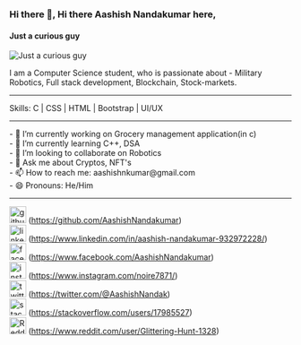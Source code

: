 ### Hi there 👋, Hi there Aashish Nandakumar here,
#### Just a curious guy
![Just a curious guy](https://cdn.vox-cdn.com/thumbor/kZDv012YLIWSameJ2Kfpr0Y-FBY=/0x0:1200x675/1200x675/filters:focal(857x517:1183x843)/cdn.vox-cdn.com/uploads/chorus_image/image/61035591/GettyImages_974852790_sized.0.jpg)

I am a Computer Science student, who is passionate about - Military Robotics, Full stack development, Blockchain, Stock-markets. 
<hr>
Skills:   C | CSS | HTML | Bootstrap | UI/UX
<hr>
- 🔭 I’m currently working on Grocery management application(in c)<br> 
- 🌱 I’m currently learning C++, DSA<br> 
- 👯 I’m looking to collaborate on Robotics<br> 
- 💬 Ask me about Cryptos, NFT's<br> 
- 📫 How to reach me: aashishnkumar@gmail.com<br> 
- 😄 Pronouns: He/Him<br> 
<hr>

<img src='https://github.githubassets.com/images/modules/logos_page/GitHub-Mark.png' alt='github'
    height='30'> (https://github.com/AashishNandakumar)
    <br>
<img src='https://i.pinimg.com/originals/ce/09/3c/ce093c7214ad357bb665cfd2f66a8b6b.png' alt='linkedin'
    height='30'> (https://www.linkedin.com/in/aashish-nandakumar-932972228/)
    <br>
<img src='https://1000logos.net/wp-content/uploads/2016/11/Facebook-logo.png' alt='facebook'
    height='30'> (https://www.facebook.com/AashishNandakumar)
    <br>
<img src='https://th.bing.com/th/id/OIP.JtmXSh_uyZBaTg1eXd-NtgHaHa?pid=ImgDet&rs=1' alt='instagram'
    height='30'> (https://www.instagram.com/noire7871/)
    <br>
<img src='https://www.1min30.com/logo/wp-content/uploads/2017/05/Twitter-logo.png' alt='twitter'
    height='30'> (https://twitter.com/@AashishNandak)
    <br>
<img src='https://logodix.com/logo/379409.png' alt='stackoverflow'
    height='30'> (https://stackoverflow.com/users/17985527)
    <br>
<img src='https://logodownload.org/wp-content/uploads/2018/02/reddit-logo-16.png' alt='Reddit'
    height='30'> (https://www.reddit.com/user/Glittering-Hunt-1328)
   

